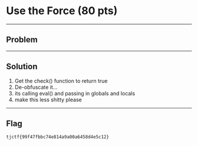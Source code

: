 # Use the Force (80 pts)

---

## Problem

---

## Solution
1) Get the check() function to return true
2) De-obfuscate it...
3) its calling eval() and passing in globals and locals
4) make this less shitty please
---

## Flag
`tjctf{99f47fbbc74e814a9a00a6458d4e5c12}`
